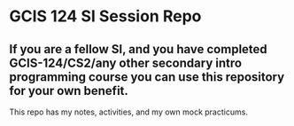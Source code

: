 # GCIS 124 SI Session Repo
## If you are a fellow SI, and you have completed GCIS-124/CS2/any other secondary intro programming course you can use this repository for your own benefit. 

This repo has my notes, activities, and my own mock practicums. 

